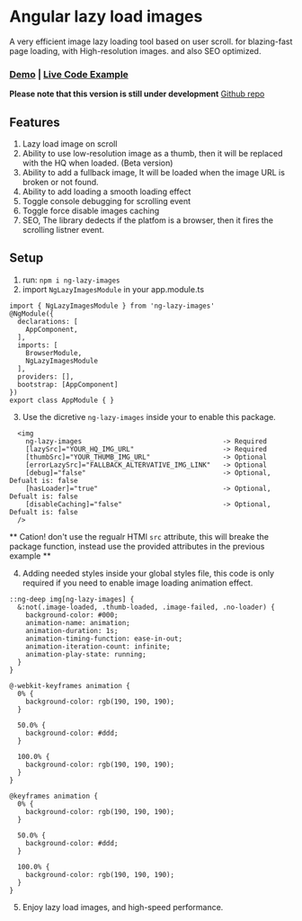 # Angular lazy load images

A very efficient image lazy loading tool based on user scroll.
for blazing-fast page loading, with High-resolution images. and also SEO optimized.

### [Demo](https://drive.google.com/file/d/1Od1liVLzJKieo6SSBRCRQHV_FY9vCOiI/view) | [Live Code Example](https://stackblitz.com/edit/angular-ia9mfp?file=README.md)

**Please note that this version is still under development**
[Github repo](https://github.com/mBahrawy/ng-lazy-images)


## Features
1. Lazy load image on scroll
2. Ability to use low-resolution image as a thumb, then it will be replaced with the HQ when loaded. (Beta version)
3. Ability to add a fullback image, It will be loaded when the image URL is broken or not found.
4. Ability to add loading a smooth loading effect
5. Toggle console debugging for scrolling event
6. Toggle force disable images caching
7. SEO, The library dedects if the platfom is a browser, then it fires the scrolling listner event.


## Setup

1. run: `npm i ng-lazy-images`
2. import `NgLazyImagesModule` in your app.module.ts
```
import { NgLazyImagesModule } from 'ng-lazy-images'
@NgModule({
  declarations: [
    AppComponent,
  ],
  imports: [
    BrowserModule,
    NgLazyImagesModule
  ],
  providers: [],
  bootstrap: [AppComponent]
})
export class AppModule { }
```

3. Use the dicretive `ng-lazy-images` inside your<img> to enable this package.
```
  <img
    ng-lazy-images                                   -> Required
    [lazySrc]="YOUR_HQ_IMG_URL"                      -> Required
    [thumbSrc]="YOUR_THUMB_IMG_URL"                  -> Optional
    [errorLazySrc]="FALLBACK_ALTERVATIVE_IMG_LINK"   -> Optional
    [debug]="false"                                  -> Optional, Defualt is: false 
    [hasLoader]="true"                               -> Optional, Defualt is: false 
    [disableCaching]="false"                         -> Optional, Defualt is: false 
  />

```
** Cation! don't use the regualr HTMl `src` attribute, this will breake the package function, instead use the provided attributes in the previous example **


4. Adding needed styles inside your global styles file, this code is only required if you need to enable image loading animation effect.
```
::ng-deep img[ng-lazy-images] {
  &:not(.image-loaded, .thumb-loaded, .image-failed, .no-loader) {
    background-color: #000;
    animation-name: animation;
    animation-duration: 1s;
    animation-timing-function: ease-in-out;
    animation-iteration-count: infinite;
    animation-play-state: running;
  }
}

@-webkit-keyframes animation {
  0% {
    background-color: rgb(190, 190, 190);
  }

  50.0% {
    background-color: #ddd;
  }

  100.0% {
    background-color: rgb(190, 190, 190);
  }
}

@keyframes animation {
  0% {
    background-color: rgb(190, 190, 190);
  }

  50.0% {
    background-color: #ddd;
  }

  100.0% {
    background-color: rgb(190, 190, 190);
  }
}

``` 

5. Enjoy lazy load images, and high-speed performance.

